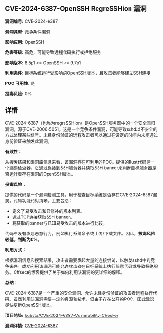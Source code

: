 ## CVE-2024-6387-OpenSSH RegreSSHion 漏洞

**漏洞编号:** CVE-2024-6387

**漏洞类型:** 竞争条件漏洞

**影响应用:** OpenSSH

**危害等级:** 高危，可能导致远程代码执行或拒绝服务

**影响版本:** 8.5p1 <= OpenSSH <= 9.7p1

**利用条件:** 目标系统运行受影响的OpenSSH版本，且攻击者能够建立SSH连接

**POC 可用性:** 是

**投毒风险:** 0%

## 详情

CVE-2024-6387（也称为regreSSHion）是OpenSSH服务器中的一个安全回归漏洞，源于CVE-2006-5051。这是一个竞争条件漏洞，可能导致sshd以不安全的方式处理某些信号。未经身份验证的远程攻击者可以通过在设定的时间内未能通过身份验证来触发此漏洞。

**有效性：**

从搜索结果和漏洞库信息来看，该漏洞存在可利用的POC。提供的Rust代码是一个漏洞检查器，它通过连接到SSH服务器并读取SSH banner来判断目标服务器是否运行着存在漏洞的OpenSSH版本。

**投毒风险：**

提供的代码是一个漏洞检测工具，用于检查目标系统是否存在CVE-2024-6387漏洞。代码功能相对清晰，主要包括：

*   定义了易受攻击和已修补的版本列表。
*   通过TCP连接获取SSH banner。
*   将获取的banner与已知易受攻击的版本进行比较。

代码中没有发现恶意行为，例如执行系统命令或上传/下载文件。因此，**投毒风险较低，判断为0%**。

**利用方式：**

根据漏洞信息和搜索结果，攻击者需要发起大量的连接尝试，以触发sshd中的竞争条件。成功利用该漏洞可能允许攻击者在目标系统上执行任意代码或导致拒绝服务。Offsec的博客提供了关于如何利用该漏洞的更详细的解释。

**总结：**

CVE-2024-6387是一个严重的安全漏洞，允许未经身份验证的攻击者远程执行代码。虽然利用该漏洞需要一定的资源和技术，但由于存在公开的POC，因此建议尽快更新OpenSSH版本。

**项目地址:** [kubota/CVE-2024-6387-Vulnerability-Checker](https://github.com/kubota/CVE-2024-6387-Vulnerability-Checker)

**漏洞详情:** [CVE-2024-6387](https://nvd.nist.gov/vuln/detail/CVE-2024-6387)